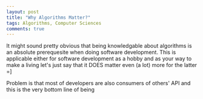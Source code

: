 ```yaml
---
layout: post
title: "Why Algorithms Matter?"
tags: Algorithms, Computer Sciences
comments: true
---
```

It might sound pretty obvious that being knowledgable about algorithms is an absolute prerequesite when doing software development. This is applicable either for software development as a hobby and as your way to make a living let's just say that it DOES matter even (a lot) more for the latter =] 

Problem is that most of developers are also consumers of others' API and this is the very bottom line of being